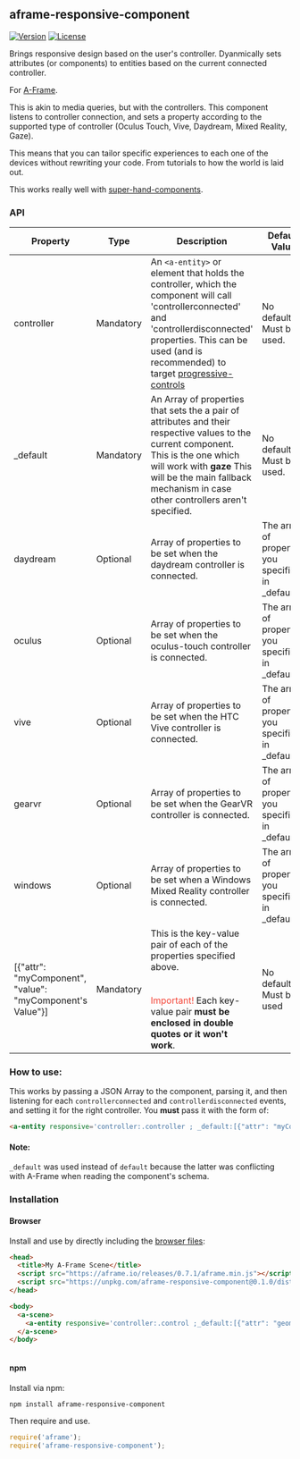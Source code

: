 ## aframe-responsive-component

[![Version](http://img.shields.io/npm/v/aframe-responsive-component.svg?style=flat-square)](https://npmjs.org/package/aframe-responsive-component)
[![License](http://img.shields.io/npm/l/aframe-responsive-component.svg?style=flat-square)](https://npmjs.org/package/aframe-responsive-component)

Brings  responsive design based on the user&#39;s controller. Dyanmically sets attributes (or components) to entities based on the current connected controller.

For [A-Frame](https://aframe.io).

This is akin to media queries, but with the controllers. This component listens to controller connection, and sets a property according to the supported type of controller (Oculus Touch, Vive, Daydream, Mixed Reality, Gaze).

This means that you can tailor specific experiences to each one of the devices without rewriting your code. From tutorials to how the world is laid out. 

This works really well with <a href="https://github.com/wmurphyrd/aframe-super-hands-component">super-hand-components</a>.



### API

| Property | Type | Description | Default Value |
| -------- | ----------- | ------------- |------------- |
| controller | Mandatory | An `<a-entity>` or element that holds the controller, which the component will call 'controllerconnected' and 'controllerdisconnected' properties. This can be used (and is recommended) to target <a href="https://github.com/wmurphyrd/aframe-super-hands-component#progressive-controls-component">progressive-controls</a> |  No default. Must be used. |
| _default         | Mandatory | An Array of properties that sets the a pair of attributes and their respective values to the current component. This is the one which will work with **gaze** This will be the main fallback mechanism in case other controllers aren't specified.               | No default. Must be used. |
|daydream | Optional | Array of properties to be set when the daydream controller is connected. | The array of properties you specified in _default |
|oculus | Optional | Array of properties to be set when the oculus-touch controller is connected. | The array of properties you specified in _default |
|vive | Optional | Array of properties to be set when the HTC Vive controller is connected. | The array of properties you specified in _default |
|gearvr | Optional | Array of properties to be set when the GearVR controller is connected. | The array of properties you specified in _default |
|windows | Optional | Array of properties to be set when a Windows Mixed Reality controller is connected. | The array of properties you specified in _default |
|[{"attr": "myComponent", "value": "myComponent's Value"}] | Mandatory | This is the key-value pair of each of the properties specified above. <br/><br/><br/><span style="color:#f44336">Important!</span> Each key-value pair **must be enclosed in double quotes or it won't work**. | No defaults. Must be used |


### How to use:

This works by passing a JSON Array to the component, parsing it, and then listening for each `controllerconnected` and `controllerdisconnected` events, and setting it for the right controller. You **must** pass it with the form of:

```html
<a-entity responsive='controller:.controller ; _default:[{"attr": "myComponent", "value": "myComponent\'s Value"}]'></a-entity>
```

#### Note:
`_default` was used instead of `default` because the latter was conflicting with A-Frame when reading the component's schema.

### Installation

#### Browser

Install and use by directly including the [browser files](dist):

```html
<head>
  <title>My A-Frame Scene</title>
  <script src="https://aframe.io/releases/0.7.1/aframe.min.js"></script>
  <script src="https://unpkg.com/aframe-responsive-component@0.1.0/dist/aframe-responsive-component.min.js"></script>
</head>

<body>
  <a-scene>
    <a-entity responsive='controller:.control ;_default:[{"attr": "geometry", "value":"sphere; radius:2" }]'></a-entity>
  </a-scene>
</body>



```




<!-- If component is accepted to the Registry, uncomment this. -->
<!--
Or with [angle](https://npmjs.com/package/angle/), you can install the proper
version of the component straight into your HTML file, respective to your
version of A-Frame:

```sh
angle install aframe-responsive-component
```
-->

#### npm

Install via npm:

```bash
npm install aframe-responsive-component
```

Then require and use.

```js
require('aframe');
require('aframe-responsive-component');
```

